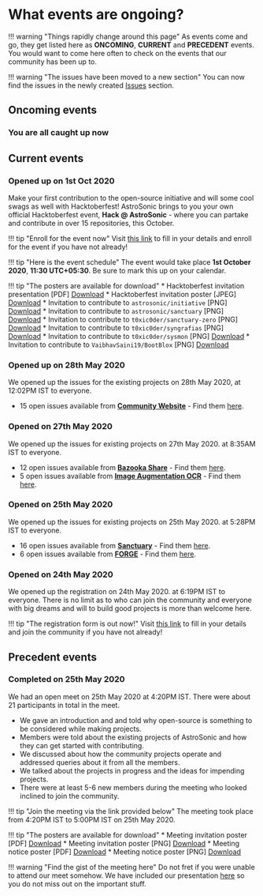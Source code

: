 # What events are ongoing?

!!! warning "Things rapidly change around this page"
    As events come and go, they get listed here as **ONCOMING**, **CURRENT** and **PRECEDENT** events. You would want to come here often to check on the events that our community has been up to.

!!! warning "The issues have been moved to a new section"
    You can now find the issues in the newly created [Issues](probs.md) section.

## Oncoming events

### You are all caught up now

## Current events

### Opened up on 1st Oct 2020
Make your first contribution to the open-source initiative and will some cool swags as well with Hacktoberfest!
AstroSonic brings to you your own official Hacktoberfest event, **Hack @ AstroSonic** - where you can partake and
contribute in over 15 repositories, this October.

!!! tip "Enroll for the event now"
    Visit [this link](https://organize.mlh.io/participants/events/4659-hack-astrosonic) to fill in your details and enroll for the event if you have not already!

!!! tip "Here is the event schedule"
    The event would take place **1st October 2020**, **11:30 UTC+05:30**. Be sure to mark this up on your calendar.

!!! tip "The posters are available for download"
    * Hacktoberfest invitation presentation [PDF] [Download](pdfs/AstroSonic-R1.pdf)
    * Hacktoberfest invitation poster [JPEG] [Download](pics/welcome-to-hacktoberfest.jpeg)
    * Invitation to contribute to `astrosonic/initiative` [PNG] [Download](pics/astrosonic-initiative.png)
    * Invitation to contribute to `astrosonic/sanctuary` [PNG] [Download](pics/astrosonic-sanctuary.png)
    * Invitation to contribute to `t0xic0der/sanctuary-zero` [PNG] [Download](pics/astrosonic-sanctuary-zero.png)
    * Invitation to contribute to `t0xic0der/syngrafias` [PNG] [Download](pics/astrosonic-syngrafias.png)
    * Invitation to contribute to `t0xic0der/sysmon` [PNG] [Download](pics/astrosonic-sysmon.png)
    * Invitation to contribute to `VaibhavSaini19/BootBlox` [PNG] [Download](pics/astrosonic-bootblox.png)

### Opened up on 28th May 2020
We opened up the issues for the existing projects on 28th May 2020, at 12:02PM IST to everyone.

* 15 open issues available from [**Community Website**](https://github.com/astrosonic/community-website/) - Find them [here](probs.md#community-website-15-issues-available).

### Opened on 27th May 2020
We opened up the issues for existing projects on 27th May 2020. at 8:35AM IST to everyone.

* 12 open issues available from [**Bazooka Share**](https://github.com/astrosonic/bazooka-share) - Find them [here](probs.md#bazooka-share-12-issues-available).
* 5 open issues available from [**Image Augmentation OCR**](https://github.com/astrosonic/Image-Augmentation-OCR) - Find them [here](probs.md#image-augmentation-ocr-5-issues-available).

### Opened on 25th May 2020
We opened up the issues for existing projects on 25th May 2020. at 5:28PM IST to everyone. 

* 16 open issues available from [**Sanctuary**](https://github.com/astrosonic/sanctuary) - Find them [here](probs.md#sanctuary-19-issues-available).
* 6 open issues available from [**FORGE**](https://github/astrosonic/forge) - Find them [here](probs.md#forge-6-issues-available).

### Opened on 24th May 2020
We opened up the registration on 24th May 2020. at 6:19PM IST to everyone. There is no limit as to who can join the community and everyone with big dreams and will to build good projects is more than welcome here.

!!! tip "The registration form is out now!"
    Visit [this link](https://forms.gle/i3FM5LyUVwC1jPwQ7) to fill in your details and join the community if you have not already!

## Precedent events

### Completed on 25th May 2020
We had an open meet on 25th May 2020 at 4:20PM IST. There were about 21 participants in total in the meet. 

* We gave an introduction and and told why open-source is something to be considered while making projects.
* Members were told about the existing projects of AstroSonic and how they can get started with contributing.
* We discussed about how the community projects operate and addressed queries about it from all the members.
* We talked about the projects in progress and the ideas for impending projects.
* There were at least 5-6 new members during the meeting who looked inclined to join the community.

!!! tip "Join the meeting via the link provided below"
    The meeting took place from 4:20PM IST to 5:00PM IST on 25th May 2020.

!!! tip "The posters are available for download"
    * Meeting invitation poster [PDF] [Download](pdfs/25May2020-Meet-1.pdf)
    * Meeting invitation poster [PNG] [Download](pics/25May2020-Meet-1.png)
    * Meeting notice poster [PDF] [Download](pdfs/25May2020-Meet-2.pdf)
    * Meeting notice poster [PNG] [Download](pics/25May2020-Meet-2.png)

!!! warning "Find the gist of the meeting here"
    Do not fret if you were unable to attend our meet somehow. We have included our presentation [here](pdfs/25May2020-Meet-Gist.pdf) so you do not miss out on the important stuff.